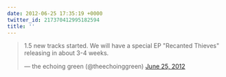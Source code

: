 ```yaml
---
date: 2012-06-25 17:35:19 +0000
twitter_id: 217370412995182594
title: ''
---
```


<blockquote class="twitter-tweet"><p lang="en" dir="ltr">1.5 new tracks started.  We will have a special EP &quot;Recanted Thieves&quot; releasing in about 3-4 weeks.</p>&mdash; the echoing green (@theechoinggreen) <a href="https://twitter.com/theechoinggreen/status/217315875894722560?ref_src=twsrc%5Etfw">June 25, 2012</a></blockquote>
<script async src="https://platform.twitter.com/widgets.js" charset="utf-8"></script>
